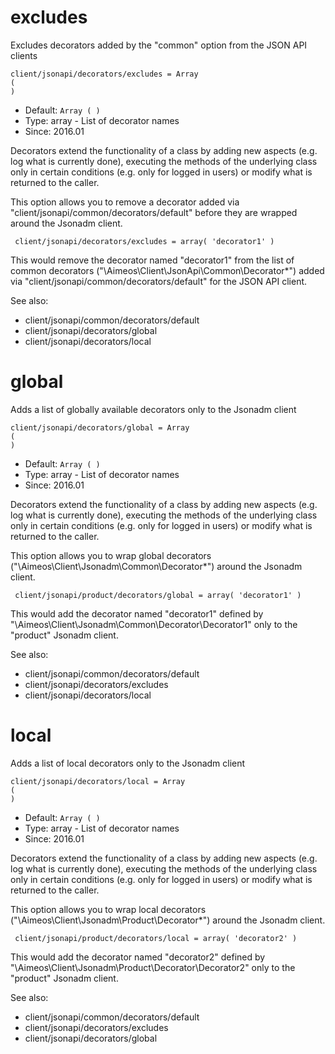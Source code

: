 
# excludes

Excludes decorators added by the "common" option from the JSON API clients

```
client/jsonapi/decorators/excludes = Array
(
)
```

* Default: `Array
(
)
`
* Type: array - List of decorator names
* Since: 2016.01

Decorators extend the functionality of a class by adding new aspects
(e.g. log what is currently done), executing the methods of the underlying
class only in certain conditions (e.g. only for logged in users) or
modify what is returned to the caller.

This option allows you to remove a decorator added via
"client/jsonapi/common/decorators/default" before they are wrapped
around the Jsonadm client.

```
 client/jsonapi/decorators/excludes = array( 'decorator1' )
```

This would remove the decorator named "decorator1" from the list of
common decorators ("\Aimeos\Client\JsonApi\Common\Decorator\*") added via
"client/jsonapi/common/decorators/default" for the JSON API client.

See also:

* client/jsonapi/common/decorators/default
* client/jsonapi/decorators/global
* client/jsonapi/decorators/local

# global

Adds a list of globally available decorators only to the Jsonadm client

```
client/jsonapi/decorators/global = Array
(
)
```

* Default: `Array
(
)
`
* Type: array - List of decorator names
* Since: 2016.01

Decorators extend the functionality of a class by adding new aspects
(e.g. log what is currently done), executing the methods of the underlying
class only in certain conditions (e.g. only for logged in users) or
modify what is returned to the caller.

This option allows you to wrap global decorators
("\Aimeos\Client\Jsonadm\Common\Decorator\*") around the Jsonadm
client.

```
 client/jsonapi/product/decorators/global = array( 'decorator1' )
```

This would add the decorator named "decorator1" defined by
"\Aimeos\Client\Jsonadm\Common\Decorator\Decorator1" only to the
"product" Jsonadm client.

See also:

* client/jsonapi/common/decorators/default
* client/jsonapi/decorators/excludes
* client/jsonapi/decorators/local

# local

Adds a list of local decorators only to the Jsonadm client

```
client/jsonapi/decorators/local = Array
(
)
```

* Default: `Array
(
)
`
* Type: array - List of decorator names
* Since: 2016.01

Decorators extend the functionality of a class by adding new aspects
(e.g. log what is currently done), executing the methods of the underlying
class only in certain conditions (e.g. only for logged in users) or
modify what is returned to the caller.

This option allows you to wrap local decorators
("\Aimeos\Client\Jsonadm\Product\Decorator\*") around the Jsonadm
client.

```
 client/jsonapi/product/decorators/local = array( 'decorator2' )
```

This would add the decorator named "decorator2" defined by
"\Aimeos\Client\Jsonadm\Product\Decorator\Decorator2" only to the
"product" Jsonadm client.

See also:

* client/jsonapi/common/decorators/default
* client/jsonapi/decorators/excludes
* client/jsonapi/decorators/global